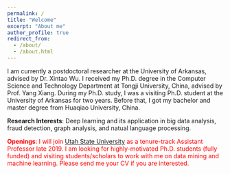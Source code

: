 ```yaml
---
permalink: /
title: "Welcome"
excerpt: "About me"
author_profile: true
redirect_from: 
  - /about/
  - /about.html
---
```


I am currently a postdoctoral researcher at the University of Arkansas, advised by Dr. Xintao Wu. I received my Ph.D. degree in the Computer Science and Technology Department at Tongji University, China, advised by Prof. Yang Xiang. During my Ph.D. study, I was a visiting Ph.D. student at the University of Arkansas for two years. Before that, I got my bachelor and master degree from Huaqiao University, China. 

**Research Interests**: Deep learning and its application in big data analysis, fraud detection, graph analysis, and natual language processing.

<span style="color:red">**Openings**: I will join [Utah State University](https://cs.usu.edu/people/faculty/yuan-shuhan) as a tenure-track Assistant Professor late 2019. I am looking for highly-motivated Ph.D. students (fully funded) and visiting students/scholars to work with me on data mining and machine learning. Please send me your CV if you are interested.</span>